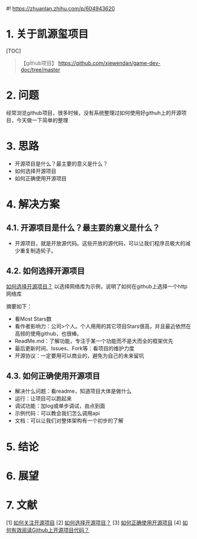 #! https://zhuanlan.zhihu.com/p/604943620

# 1. 关于凯源玺项目

[TOC]

>【github项目】 https://github.com/xiewendan/game-dev-doc/tree/master


# 2. 问题

经常浏览github项目，很多时候，没有系统整理过如何使用好githuh上的开源项目，今天做一下简单的整理


# 3. 思路

*   开源项目是什么？最主要的意义是什么？
*   如何选择开源项目
*   如何正确使用开源项目


# 4. 解决方案

## 4.1. 开源项目是什么？最主要的意义是什么？

*   开源项目，就是开放源代码。这些开放的源代码，可以让我们程序员极大的减少重复制造轮子。

## 4.2. 如何选择开源项目

[如何选择开源项目？](https://zhuanlan.zhihu.com/p/20840610) 以选择网络库为示例，说明了如何在github上选择一个http网络库

摘要如下：

*   看Most Stars数
*   看作者影响力：公司>个人。个人用用的其它项目Stars很高，并且最近依然在高频的使用github，也很棒。
*   ReadMe.md：了解功能，专注于某一个功能而不是大而全的框架优先
*   最后更新时间、Issues、Fork等：看项目的维护力度
*   开源协议：一定要用可以商业的，避免为自己的未来留坑

## 4.3. 如何正确使用开源项目

*   解决什么问题：看readme，知道项目大体是做什么
*   运行：让项目可以跑起来
*   调试功能：加log或单步调试，由点到面
*   示例代码：可以教会我们怎么调用api
*   文档：可以让我们对整体架构有一个初步的了解


# 5. 结论


# 6. 展望


# 7. 文献

\[1] [如何关注开源项目](https://github.com/trending)
\[2] [如何选择开源项目？](https://zhuanlan.zhihu.com/p/20840610)
\[3] [如何正确使用开源项目](https://zhuanlan.zhihu.com/p/20854604)
\[4] [如何有效阅读Github上开源项目代码？](https://www.zhihu.com/question/26480537/answer/2021348724)
